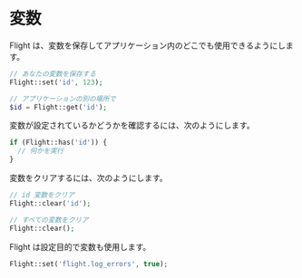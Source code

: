 # 変数

Flight は、変数を保存してアプリケーション内のどこでも使用できるようにします。

```php
// あなたの変数を保存する
Flight::set('id', 123);

// アプリケーションの別の場所で
$id = Flight::get('id');
```
変数が設定されているかどうかを確認するには、次のようにします。

```php
if (Flight::has('id')) {
  // 何かを実行
}
```

変数をクリアするには、次のようにします。

```php
// id 変数をクリア
Flight::clear('id');

// すべての変数をクリア
Flight::clear();
```

Flight は設定目的で変数も使用します。

```php
Flight::set('flight.log_errors', true);
```